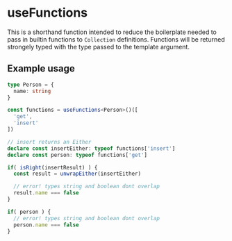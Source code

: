 # useFunctions

This is a shorthand function intended to reduce the boilerplate needed to pass in builtin functions to `Collection` definitions. Functions will be returned strongely typed with the type passed to the template argument.

## Example usage

```typescript
type Person = {
  name: string
}

const functions = useFunctions<Person>()([
  'get',
  'insert'
])

// insert returns an Either
declare const insertEither: typeof functions['insert']
declare const person: typeof functions['get']

if( isRight(insertResult) ) {
  const result = unwrapEither(insertEither)

  // error! types string and boolean dont overlap
  result.name === false
}

if( person ) {
  // error! types string and boolean dont overlap
  person.name === false
}
```



